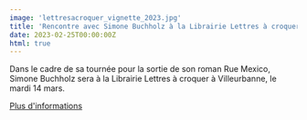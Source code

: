 ```yaml
---
image: 'lettresacroquer_vignette_2023.jpg'
title: 'Rencontre avec Simone Buchholz à la Librairie Lettres à croquer'
date: 2023-02-25T00:00:00Z
html: true
---
```


<p>
  Dans le cadre de sa tournée pour la sortie de son roman Rue Mexico, Simone Buchholz sera à la Librairie Lettres à croquer à Villeurbanne, le mardi 14 mars. <br/>
</p>
<p>
  <a
    href="https://www.l-atalante.com/agenda/simone-buchholz-librairie-lettres-a-croquer-villeurbanne/"
    rel="noopener noreferrer"
    target="_blank"
  >
    Plus d'informations
  </a>
</p>


